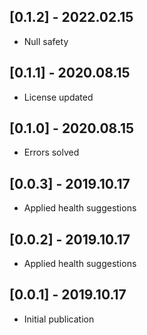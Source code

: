 ## [0.1.2] - 2022.02.15

* Null safety

## [0.1.1] - 2020.08.15

* License updated

## [0.1.0] - 2020.08.15

* Errors solved

## [0.0.3] - 2019.10.17

* Applied health suggestions

## [0.0.2] - 2019.10.17

* Applied health suggestions

## [0.0.1] - 2019.10.17

* Initial publication
